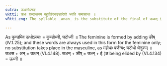 ```yaml
---
sutra: ऊधसोऽनङ्
vRtti: ऊधः शब्दान्तस्य बहुव्रीहेरनङ्ङादेशो भवति समासान्तः ॥
vRtti_eng: The syllable _anan_ is the substitute of the final of ऊधस् in a _Bahuvrihi_.

---
```

As कुण्डमिव ऊधोऽस्याः = कुण्डोध्नी, घटोध्नी ॥ The feminine is formed by adding ङीष् (IV.1.25); and these words are always used in this form for the feminine only; no substitution takes place in the masculine, as महोधाः पर्जन्यः; घटोधो धैनुकम् ॥ ऊधस + अन् = ऊधन् (VI.4.148). ऊधन् + ङीष् = ऊध्न् + ई (अ being elided by (VI.4.134) = ऊध्नी ॥